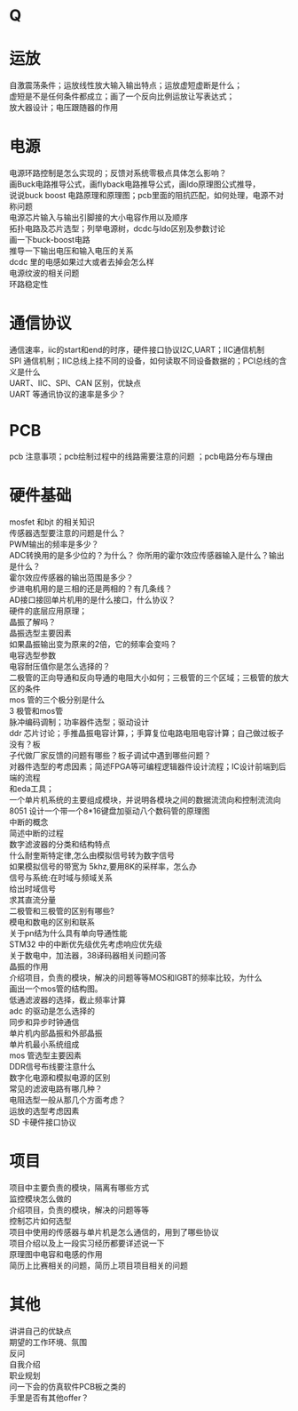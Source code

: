 # Q

# 运放 
自激震荡条件；运放线性放大输入输出特点；运放虚短虚断是什么； \
虚短是不是任何条件都成立；画了一个反向比例运放让写表达式； \
放大器设计；电压跟随器的作用


# 电源
电源环路控制是怎么实现的；反馈对系统零极点具体怎么影响？ \
画Buck电路推导公式，画flyback电路推导公式，画ldo原理图公式推导， \
说说buck boost 电路原理和原理图；pcb里面的阻抗匹配，如何处理，电源不对称问题 \
电源芯片输入与输出引脚接的大小电容作用以及顺序 \
拓扑电路及芯片选型；列举电源树，dcdc与ldo区别及参数讨论 \
画一下buck-boost电路 \
推导一下输出电压和输入电压的关系 \
dcdc 里的电感如果过大或者去掉会怎么样 \
电源纹波的相关问题 \
环路稳定性 


# 通信协议 
通信速率，iic的start和end的时序，硬件接口协议I2C,UART；IIC通信机制 \
SPI 通信机制；IIC总线上挂不同的设备，如何读取不同设备数据的；PCI总线的含义是什么 \
UART、IIC、SPI、CAN 区别，优缺点 \
UART 等通讯协议的速率是多少？ 

# PCB 
pcb 注意事项；pcb绘制过程中的线路需要注意的问题 ；pcb电路分布与理由 

# 硬件基础 
mosfet 和bjt 的相关知识 \
传感器选型要注意的问题是什么？ \
PWM输出的频率是多少？ \
ADC转换用的是多少位的？为什么？ 
你所用的霍尔效应传感器输入是什么？输出是什么？ \
霍尔效应传感器的输出范围是多少？ \
步进电机用的是三相的还是两相的？有几条线？ \
AD接口接回单片机用的是什么接口，什么协议？ \
硬件的底层应用原理； \
晶振了解吗？ \
晶振选型主要因素  \
如果晶振输出变为原来的2倍，它的频率会变吗？ \
电容选型参数 \
电容耐压值你是怎么选择的？\
二极管的正向导通和反向导通的电阻大小如何；三极管的三个区域；三极管的放大区的条件 \
mos 管的三个极分别是什么 \
3 极管和mos管 \
脉冲编码调制；功率器件选型；驱动设计 \
ddr 芯片讨论；手推晶振电容计算，；手算复位电路电阻电容计算；自己做过板子没有？板\
子代做厂家反馈的问题有哪些？板子调试中遇到哪些问题？ \
对器件选型的考虑因素；简述FPGA等可编程逻辑器件设计流程；IC设计前端到后端的流程\
和eda工具；\
一个单片机系统的主要组成模块，并说明各模块之间的数据流流向和控制流流向 \
8051 设计一个带一个8*16键盘加驱动八个数码管的原理图 \
中断的概念 \
简述中断的过程  \
数字滤波器的分类和结构特点 \
什么耐奎斯特定律,怎么由模拟信号转为数字信号 \
如果模拟信号的带宽为 5khz,要用8K的采样率，怎么办 \
信号与系统:在时域与频域关系 \
给出时域信号 \
求其直流分量 \
二极管和三极管的区别有哪些? \
模电和数电的区别和联系 \
关于pn结为什么具有单向导通性能 \
STM32 中的中断优先级优先考虑响应优先级 \
关于数电中，加法器，38译码器相关问题问答 \
晶振的作用 \
介绍项目，负责的模块，解决的问题等等MOS和IGBT的频率比较，为什么 \
画出一个mos管的结构图。 \
低通滤波器的选择，截止频率计算 \
adc 的驱动是怎么选择的 \
同步和异步时钟通信 \
单片机内部晶振和外部晶振 \
单片机最小系统组成 \
mos 管选型主要因素 \
DDR信号布线要注意什么 \
数字化电源和模拟电源的区别 \
常见的滤波电路有哪几种？ \
电阻选型一般从那几个方面考虑？ \
运放的选型考虑因素 \
SD 卡硬件接口协议

# 项目 

项目中主要负责的模块，隔离有哪些方式 \
监控模块怎么做的 \
介绍项目，负责的模块，解决的问题等等 \
控制芯片如何选型\
项目中使用的传感器与单片机是怎么通信的，用到了哪些协议 \
项目介绍以及上一段实习经历都要详述说一下 \
原理图中电容和电感的作用 \
简历上比赛相关的问题，简历上项目项目相关的问题

# 其他 
讲讲自己的优缺点  \
期望的工作环境、氛围 \
反问 \
自我介绍 \
职业规划 \
问一下会的仿真软件PCB板之类的 \
手里是否有其他offer？